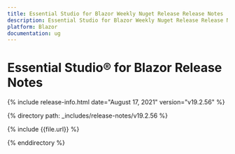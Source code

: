 ```yaml
---
title: Essential Studio for Blazor Weekly Nuget Release Release Notes  
description: Essential Studio for Blazor Weekly Nuget Release Release Notes  
platform: Blazor
documentation: ug
---
```


# Essential Studio&reg; for Blazor  Release Notes  

{% include release-info.html date="August 17, 2021"  version="v19.2.56" %} 


{% directory path: _includes/release-notes/v19.2.56 %}

{% include {{file.url}} %}

{% enddirectory %}



